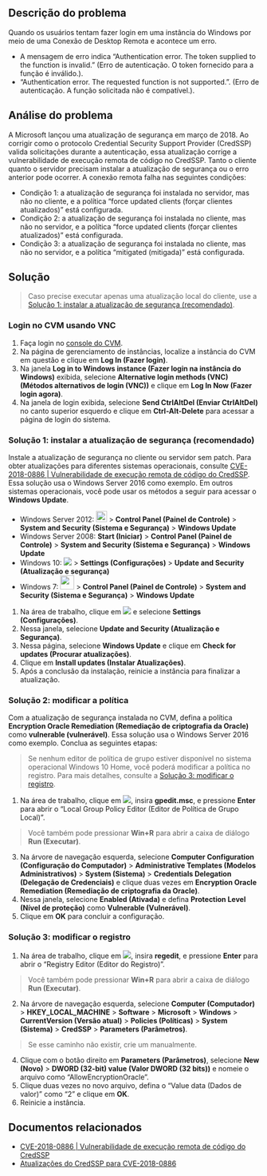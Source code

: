 ## Descrição do problema

Quando os usuários tentam fazer login em uma instância do Windows por meio de uma Conexão de Desktop Remota e acontece um erro.
- A mensagem de erro indica “Authentication error. The token supplied to the function is invalid.” (Erro de autenticação. O token fornecido para a função é inválido.).
- “Authentication error. The requested function is not supported.”. (Erro de autenticação. A função solicitada não é compatível.).

## Análise do problema

A Microsoft lançou uma atualização de segurança em março de 2018. Ao corrigir como o protocolo Credential Security Support Provider (CredSSP) valida solicitações durante a autenticação, essa atualização corrige a vulnerabilidade de execução remota de código no CredSSP. Tanto o cliente quanto o servidor precisam instalar a atualização de segurança ou o erro anterior pode ocorrer.
A conexão remota falha nas seguintes condições:

- Condição 1: a atualização de segurança foi instalada no servidor, mas não no cliente, e a política “force updated clients (forçar clientes atualizados)” está configurada.
- Condição 2: a atualização de segurança foi instalada no cliente, mas não no servidor, e a política “force updated clients (forçar clientes atualizados)” está configurada.
- Condição 3: a atualização de segurança foi instalada no cliente, mas não no servidor, e a política “mitigated (mitigada)” está configurada.

## Solução

> Caso precise executar apenas uma atualização local do cliente, use a [Solução 1: instalar a atualização de segurança (recomendado)](#step4).
>
### Login no CVM usando VNC

1. Faça login no [console do CVM](https://console.cloud.tencent.com/cvm/index).
2. Na página de gerenciamento de instâncias, localize a instância do CVM em questão e clique em **Log In (Fazer login)**.
3. Na janela **Log in to Windows instance (Fazer login na instância do Windows)** exibida, selecione **Alternative login methods (VNC) (Métodos alternativos de login (VNC))** e clique em **Log In Now (Fazer login agora)**.
4. Na janela de login exibida, selecione **Send CtrlAltDel (Enviar CtrlAltDel)** no canto superior esquerdo e clique em **Ctrl-Alt-Delete** para acessar a página de login do sistema.

<span id="step4"></span>
### Solução 1: instalar a atualização de segurança (recomendado)

Instale a atualização de segurança no cliente ou servidor sem patch. Para obter atualizações para diferentes sistemas operacionais, consulte [CVE-2018-0886 | Vulnerabilidade de execução remota de código do CredSSP](https://portal.msrc.microsoft.com/zh-cn/security-guidance/advisory/CVE-2018-0886). Essa solução usa o Windows Server 2016 como exemplo.
Em outros sistemas operacionais, você pode usar os métodos a seguir para acessar o **Windows Update**.
- Windows Server 2012: <img src="https://main.qcloudimg.com/raw/87d894e564b7e837d9f478298cf2e292.png" style="margin: 0;width: 22px;"></img> > **Control Panel (Painel de Controle)** > **System and Security (Sistema e Segurança)** > **Windows Update**
- Windows Server 2008: **Start (Iniciar)** > **Control Panel (Painel de Controle)** > **System and Security (Sistema e Segurança)** > **Windows Update**
- Windows 10: <img src="https://main.qcloudimg.com/raw/6e36af2ceb4604b81de13cb42f30e859.png" style="margin: 0;"></img> > **Settings (Configurações)** > **Update and Security (Atualização e segurança)**
- Windows 7: <img src="https://main.qcloudimg.com/raw/370daffec54024ee262d1e5dbcd4bde2.png" style="margin: 0;width: 28px;"></img> > **Control Panel (Painel de Controle)** > **System and Security (Sistema e Segurança)** > **Windows Update**


1. Na área de trabalho, clique em <img src="https://main.qcloudimg.com/raw/6e36af2ceb4604b81de13cb42f30e859.png" style="margin: 0;"></img> e selecione **Settings (Configurações)**.
2. Nessa janela, selecione **Update and Security (Atualização e Segurança)**.
3. Nessa página, selecione **Windows Update** e clique em **Check for updates (Procurar atualizações)**.
4. Clique em **Install updates (Instalar Atualizações)**.
5. Após a conclusão da instalação, reinicie a instância para finalizar a atualização.

### Solução 2: modificar a política

Com a atualização de segurança instalada no CVM, defina a política **Encryption Oracle Remediation (Remediação de criptografia da Oracle)** como **vulnerable (vulnerável)**. Essa solução usa o Windows Server 2016 como exemplo. Conclua as seguintes etapas:
> Se nenhum editor de política de grupo estiver disponível no sistema operacional Windows 10 Home, você poderá modificar a política no registro. Para mais detalhes, consulte a [Solução 3: modificar o registro](#Plan3).
>
1. Na área de trabalho, clique em <img src="https://main.qcloudimg.com/raw/330624bafb194914948c8ebd9e47334d.png" style="margin: 0;"></img>, insira **gpedit.msc**, e pressione **Enter** para abrir o “Local Group Policy Editor (Editor de Política de Grupo Local)”.
> Você também pode pressionar **Win+R** para abrir a caixa de diálogo **Run (Executar)**.
>
3. Na árvore de navegação esquerda, selecione **Computer Configuration (Configuração do Computador)** > **Administrative Templates (Modelos Administrativos)** > **System (Sistema)** > **Credentials Delegation (Delegação de Credenciais)** e clique duas vezes em **Encryption Oracle Remediation (Remediação de criptografia da Oracle)**.
4. Nessa janela, selecione **Enabled (Ativada)** e defina **Protection Level (Nível de proteção)** como **Vulnerable (Vulnerável)**.
5. Clique em **OK** para concluir a configuração.

<span id="Plan3"></span>
### Solução 3: modificar o registro

1. Na área de trabalho, clique em <img src="https://main.qcloudimg.com/raw/330624bafb194914948c8ebd9e47334d.png" style="margin: 0;"></img>, insira **regedit**, e pressione **Enter** para abrir o “Registry Editor (Editor do Registro)”.
> Você também pode pressionar **Win+R** para abrir a caixa de diálogo **Run (Executar)**.
> 
2. Na árvore de navegação esquerda, selecione **Computer (Computador)** > **HKEY_LOCAL_MACHINE** > **Software** > **Microsoft** > **Windows** > **CurrentVersion (Versão atual)** > **Policies (Políticas)** > **System (Sistema)** > **CredSSP** > **Parameters (Parâmetros)**.
> Se esse caminho não existir, crie um manualmente.
>
4. Clique com o botão direito em **Parameters (Parâmetros)**, selecione **New (Novo)** > **DWORD (32-bit) value (Valor DWORD (32 bits))** e nomeie o arquivo como “AllowEncryptionOracle”.
5. Clique duas vezes no novo arquivo, defina o “Value data (Dados de valor)” como “2” e clique em **OK**.
6. Reinicie a instância.

## Documentos relacionados

- [CVE-2018-0886 | Vulnerabilidade de execução remota de código do CredSSP](https://portal.msrc.microsoft.com/zh-cn/security-guidance/advisory/CVE-2018-0886)
- [Atualizações do CredSSP para CVE-2018-0886](https://support.microsoft.com/zh-cn/help/4093492/credssp-updates-for-cve-2018-0886-march-13-2018)
